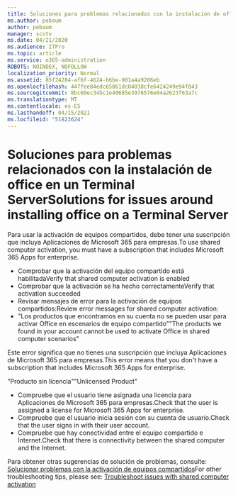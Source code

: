 ```yaml
---
title: Soluciones para problemas relacionados con la instalación de office en un Terminal Server
ms.author: pebaum
author: pebaum
manager: scotv
ms.date: 04/21/2020
ms.audience: ITPro
ms.topic: article
ms.service: o365-administration
ROBOTS: NOINDEX, NOFOLLOW
localization_priority: Normal
ms.assetid: 85f24284-af6f-4624-b6be-901a4a9206eb
ms.openlocfilehash: 447fee84edc65861dc04038cfe6424249e94f843
ms.sourcegitcommit: 8bc60ec34bc1e40685e3976576e04a2623f63a7c
ms.translationtype: MT
ms.contentlocale: es-ES
ms.lasthandoff: 04/15/2021
ms.locfileid: "51823624"
---
```

# <a name="solutions-for-issues-around-installing-office-on-a-terminal-server"></a><span data-ttu-id="4ca09-102">Soluciones para problemas relacionados con la instalación de office en un Terminal Server</span><span class="sxs-lookup"><span data-stu-id="4ca09-102">Solutions for issues around installing office on a Terminal Server</span></span>

<span data-ttu-id="4ca09-103">Para usar la activación de equipos compartidos, debe tener una suscripción que incluya Aplicaciones de Microsoft 365 para empresas.</span><span class="sxs-lookup"><span data-stu-id="4ca09-103">To use shared computer activation, you must have a subscription that includes Microsoft 365 Apps for enterprise.</span></span>
  
- <span data-ttu-id="4ca09-104">Comprobar que la activación del equipo compartido está habilitada</span><span class="sxs-lookup"><span data-stu-id="4ca09-104">Verify that shared computer activation is enabled</span></span>
- <span data-ttu-id="4ca09-105">Comprobar que la activación se ha hecho correctamente</span><span class="sxs-lookup"><span data-stu-id="4ca09-105">Verify that activation succeeded</span></span>
- <span data-ttu-id="4ca09-106">Revisar mensajes de error para la activación de equipos compartidos:</span><span class="sxs-lookup"><span data-stu-id="4ca09-106">Review error messages for shared computer activation:</span></span>
- <span data-ttu-id="4ca09-107">"Los productos que encontramos en su cuenta no se pueden usar para activar Office en escenarios de equipo compartido"</span><span class="sxs-lookup"><span data-stu-id="4ca09-107">"The products we found in your account cannot be used to activate Office in shared computer scenarios"</span></span>
  
<span data-ttu-id="4ca09-108">Este error significa que no tienes una suscripción que incluya Aplicaciones de Microsoft 365 para empresas.</span><span class="sxs-lookup"><span data-stu-id="4ca09-108">This error means that you don't have a subscription that includes Microsoft 365 Apps for enterprise.</span></span>

<span data-ttu-id="4ca09-109">"Producto sin licencia"</span><span class="sxs-lookup"><span data-stu-id="4ca09-109">"Unlicensed Product"</span></span>

- <span data-ttu-id="4ca09-110">Compruebe que el usuario tiene asignada una licencia para Aplicaciones de Microsoft 365 para empresas.</span><span class="sxs-lookup"><span data-stu-id="4ca09-110">Check that the user is assigned a license for Microsoft 365 Apps for enterprise.</span></span>
- <span data-ttu-id="4ca09-111">Compruebe que el usuario inicia sesión con su cuenta de usuario.</span><span class="sxs-lookup"><span data-stu-id="4ca09-111">Check that the user signs in with their user account.</span></span>
- <span data-ttu-id="4ca09-112">Compruebe que hay conectividad entre el equipo compartido e Internet.</span><span class="sxs-lookup"><span data-stu-id="4ca09-112">Check that there is connectivity between the shared computer and the Internet.</span></span>

<span data-ttu-id="4ca09-113">Para obtener otras sugerencias de solución de problemas, consulte: [Solucionar problemas con la activación de equipos compartidos](https://docs.microsoft.com/DeployOffice/troubleshoot-shared-computer-activation)</span><span class="sxs-lookup"><span data-stu-id="4ca09-113">For other troubleshooting tips, please see: [Troubleshoot issues with shared computer activation](https://docs.microsoft.com/DeployOffice/troubleshoot-shared-computer-activation)</span></span>